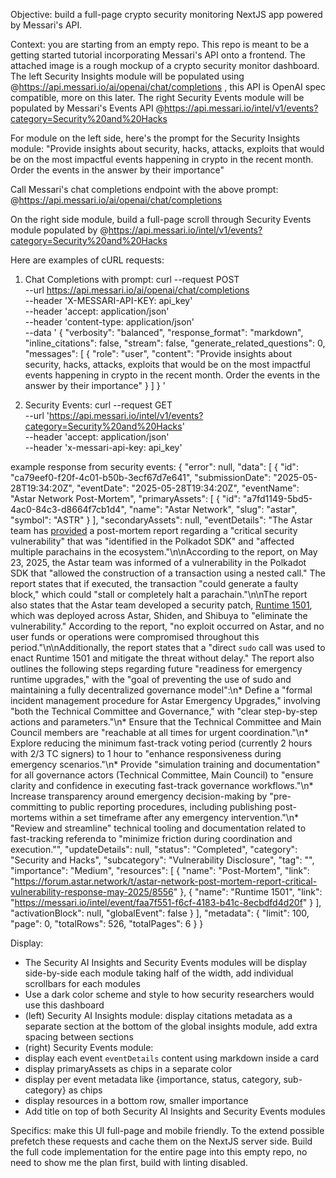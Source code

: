 Objective: build a full-page crypto security monitoring NextJS app powered by Messari's API.

Context: you are starting from an empty repo. This repo is meant to be a getting started tutorial incorporating Messari's API onto a frontend. The attached image is a rough mockup of a crypto security monitor dashboard. The left Security Insights module will be populated using @https://api.messari.io/ai/openai/chat/completions , this API is OpenAI spec compatible, more on this later. The right Security Events module will be populated by Messari's Events API @https://api.messari.io/intel/v1/events?category=Security%20and%20Hacks

For module on the left side, here's the prompt for the Security Insights module:
"Provide insights about security, hacks, attacks, exploits that would be on the most impactful events happening in crypto in the recent month. Order the events in the answer by their importance"

Call Messari's chat completions endpoint with the above prompt: @https://api.messari.io/ai/openai/chat/completions

On the right side module, build a full-page scroll through Security Events module populated by @https://api.messari.io/intel/v1/events?category=Security%20and%20Hacks

Here are examples of cURL requests:

1. Chat Completions with prompt:
   curl --request POST \
    --url https://api.messari.io/ai/openai/chat/completions \
    --header 'X-MESSARI-API-KEY: api_key' \
    --header 'accept: application/json' \
    --header 'content-type: application/json' \
    --data '
   {
   "verbosity": "balanced",
   "response_format": "markdown",
   "inline_citations": false,
   "stream": false,
   "generate_related_questions": 0,
   "messages": [
   {
   "role": "user",
   "content": "Provide insights about security, hacks, attacks, exploits that would be on the most impactful events happening in crypto in the recent month. Order the events in the answer by their importance"
   }
   ]
   }
   '

2. Security Events:
   curl --request GET \
    --url 'https://api.messari.io/intel/v1/events?category=Security%20and%20Hacks' \
    --header 'accept: application/json' \
    --header 'x-messari-api-key: api_key'

example response from security events:
{
"error": null,
"data": [
{
"id": "ca79eef0-f20f-4c01-b50b-3ecf67d7e641",
"submissionDate": "2025-05-28T19:34:20Z",
"eventDate": "2025-05-28T19:34:20Z",
"eventName": "Astar Network Post-Mortem",
"primaryAssets": [
{
"id": "a7fd1149-5bd5-4ac0-84c3-d8664f7cb1d4",
"name": "Astar Network",
"slug": "astar",
"symbol": "ASTR"
}
],
"secondaryAssets": null,
"eventDetails": "The Astar team has [provided](https://forum.astar.network/t/astar-network-post-mortem-report-critical-vulnerability-response-may-2025/8556) a post-mortem report regarding a \"critical security vulnerability\" that was \"identified in the Polkadot SDK\" and \"affected multiple parachains in the ecosystem.\"\n\nAccording to the report, on May 23, 2025, the Astar team was informed of a vulnerability in the Polkadot SDK that \"allowed the construction of a transaction using a nested call.\" The report states that if executed, the transaction \"could generate a faulty block,\" which could \"stall or completely halt a parachain.\"\n\nThe report also states that the Astar team developed a security patch, [Runtime 1501](https://messari.io/intel/event/faa7f551-f6cf-4183-b41c-8ecbdfd4d20f), which was deployed across Astar, Shiden, and Shibuya to \"eliminate the vulnerability.\" According to the report, \"no exploit occurred on Astar, and no user funds or operations were compromised throughout this period.\"\n\nAdditionally, the report states that a \"direct `sudo` call was used to enact Runtime 1501 and mitigate the threat without delay.\" The report also outlines the following steps regarding future \"readiness for emergency runtime upgrades,\" with the \"goal of preventing the use of sudo and maintaining a fully decentralized governance model\":\n* Define a \"formal incident management procedure for Astar Emergency Upgrades,\" involving \"both the Technical Committee and Governance,\" with \"clear step-by-step actions and parameters.\"\n* Ensure that the Technical Committee and Main Council members are \"reachable at all times for urgent coordination.\"\n* Explore reducing the minimum fast-track voting period (currently 2 hours with 2/3 TC signers) to 1 hour to \"enhance responsiveness during emergency scenarios.\"\n* Provide \"simulation training and documentation\" for all governance actors (Technical Committee, Main Council) to \"ensure clarity and confidence in executing fast-track governance workflows.\"\n* Increase transparency around emergency decision-making by \"pre-committing to public reporting procedures, including publishing post-mortems within a set timeframe after any emergency intervention.\"\n* \"Review and streamline\" technical tooling and documentation related to fast-tracking referenda to \"minimize friction during coordination and execution.\"",
"updateDetails": null,
"status": "Completed",
"category": "Security and Hacks",
"subcategory": "Vulnerability Disclosure",
"tag": "",
"importance": "Medium",
"resources": [
{
"name": "Post-Mortem",
"link": "https://forum.astar.network/t/astar-network-post-mortem-report-critical-vulnerability-response-may-2025/8556"
},
{
"name": "Runtime 1501",
"link": "https://messari.io/intel/event/faa7f551-f6cf-4183-b41c-8ecbdfd4d20f"
}
],
"activationBlock": null,
"globalEvent": false
}
],
"metadata": {
"limit": 100,
"page": 0,
"totalRows": 526,
"totalPages": 6
}
}

Display:

- The Security AI Insights and Security Events modules will be display side-by-side each module taking half of the width, add individual scrollbars for each modules
- Use a dark color scheme and style to how security researchers would use this dashboard
- (left) Security AI Insights module: display citations metadata as a separate section at the bottom of the global insights module, add extra spacing between sections
- (right) Security Events module:
- display each event `eventDetails` content using markdown inside a card
- display primaryAssets as chips in a separate color
- display per event metadata like {importance, status, category, sub-category} as chips
- display resources in a bottom row, smaller importance
- Add title on top of both Security AI Insights and Security Events modules

Specifics: make this UI full-page and mobile friendly. To the extend possible prefetch these requests and cache them on the NextJS server side. Build the full code implementation for the entire page into this empty repo, no need to show me the plan first, build with linting disabled.
